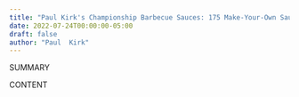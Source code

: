 ```yaml
---
title: "Paul Kirk's Championship Barbecue Sauces: 175 Make-Your-Own Sauces  Marinades  Dry Rubs  Wet Rubs  Mops and Salsas"
date: 2022-07-24T00:00:00-05:00
draft: false
author: "Paul  Kirk"
---
```


SUMMARY

<!--more-->

CONTENT